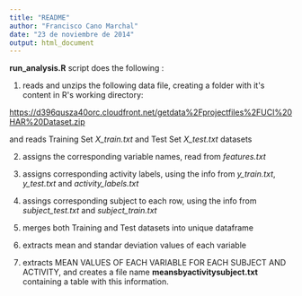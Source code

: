 ```yaml
---
title: "README"
author: "Francisco Cano Marchal"
date: "23 de noviembre de 2014"
output: html_document
---
```


**run_analysis.R** script does the following :

1) reads and unzips the following data file, creating a folder with it's content in R's working directory:

<https://d396qusza40orc.cloudfront.net/getdata%2Fprojectfiles%2FUCI%20HAR%20Dataset.zip>

and reads Training Set *X_train.txt* and Test Set *X_test.txt* datasets

2) assigns the corresponding variable names, 
read from *features.txt*

3) assigns corresponding activity labels, 
using the info from *y_train.txt*, *y_test.txt* and *activity_labels.txt*

4) assings corresponding subject to each row,
using the info from *subject_test.txt* and *subject_train.txt*

5) merges both Training and Test datasets into unique dataframe

6) extracts mean and standar deviation values of each variable

7) extracts MEAN VALUES OF EACH VARIABLE FOR EACH SUBJECT AND ACTIVITY,
and creates a file name **meansbyactivitysubject.txt** containing a table with this information.